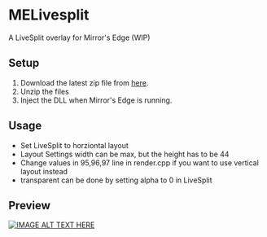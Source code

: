 # MELivesplit
A LiveSplit overlay for Mirror's Edge (WIP)
## Setup
1. Download the latest zip file from <a href="https://github.com/kirowater/MELivesplit/releases">here</a>.
2. Unzip the files
2. Inject the DLL when Mirror's Edge is running.
## Usage
* Set LiveSplit to horziontal layout
* Layout Settings width can be max, but the height has to be 44
* Change values in 95,96,97 line in render.cpp if you want to use vertical layout instead
* transparent can be done by setting alpha to 0 in LiveSplit

## Preview
[![IMAGE ALT TEXT HERE](https://i3.ytimg.com/vi/RHCmfNBMeT4/maxresdefault.jpg)](https://www.youtube.com/watch?v=RHCmfNBMeT4)
